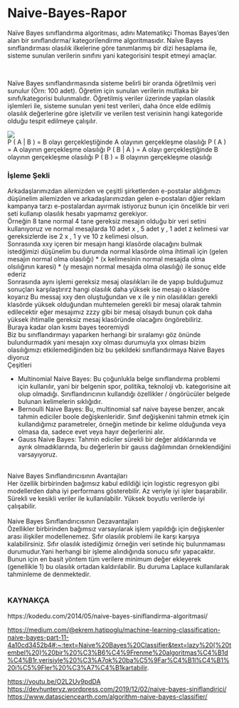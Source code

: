 # Naive-Bayes-Rapor

Naïve Bayes sınıflandırma algoritması, adını Matematikçi Thomas Bayes’den alan bir sınıflandırma/ kategorilendirme algoritmasıdır. Naïve Bayes sınıflandırması olasılık ilkelerine göre tanımlanmış bir dizi hesaplama ile, sisteme sunulan verilerin sınıfını yani kategorisini tespit etmeyi amaçlar.

</br>

Naïve Bayes sınıflandırmasında sisteme belirli bir oranda öğretilmiş veri sunulur (Örn: 100 adet). Öğretim için sunulan verilerin mutlaka bir sınıfı/kategorisi bulunmalıdır. Öğretilmiş veriler üzerinde yapılan olasılık işlemleri ile, sisteme sunulan yeni test verileri, daha önce elde edilmiş olasılık değerlerine göre işletvilir ve verilen test verisinin hangi kategoride olduğu tespit edilmeye çalışılır.

<img src="https://miro.medium.com/max/640/1*DrLi-HXAtSw7NHkQPB6Xlw.webp">
</br>
P ( A | B ) = B olayı gerçekleştiğinde A olayının gerçekleşme olasılığı
P ( A ) = A olayının gerçekleşme olasılığı
P ( B | A ) = A olayı gerçekleştiğinde B olayının gerçekleşme olasılığı
P ( B ) = B olayının gerçekleşme olasılığı

<h3> İşleme Şekli </h3>
  Arkadaşlarımızdan ailemizden ve çeşitli şirketlerden e-postalar aldığımızı düşünelim ailemizden ve arkadaşlarımızdan gelen e-postaları dğier reklam kampanya tarzı e-postalardan ayırmak istiyoruz bunun için öncelikle bir veri seti kullanıp olasılık hesabı yapmamız gerekiyor.
</br>
  Örneğin 8 tane normal 4 tane gereksiz mesajın olduğu bir veri setini kullanıyoruz ve normal mesajlarda 10 adet x , 5 adet y , 1 adet z kelimesi var gereksizlerde ise 2 x , 1 y ve 10 z kelimesi olsun.
</br>
  Sonrasında xxy içeren bir mesajın hangi klasörde olacağını bulmak istedğimizi düşünelim bu durumda normal klasörde olma ihtimali için (gelen mesajın normal olma olasılığı) * (x kelimesinin normal mesajda olma olsılığının karesi) * (y mesajın normal mesajda olma olasılığı) ile sonuç elde ederiz
</br>
  Sonrasında aynı işlemi gereksiz mesaj olasılıkları ile de yapıp bulduğumuz sonuçları karşılaştırırz hangi olasılık daha yüksek ise mesajı o klasöre koyarız
Bu messaj xxy den oluştuğundan ve x ile y nin olasılıkları gerekli klasörde yüksek olduğundan muhtemelen gerekli bir mesaj olarak tahmin edilecektir eğer mesajımız zzzy gibi bir mesaj olsaydı bunun çok daha yüksek ihtimalle gereksiz mesaj klasöründe olacağını öngörebiliriz. 
</br>
  Buraya kadar olan kısmı bayes teoremiydi
</br>
  Biz bu sınıflandırmayı yaparken herhangi bir sıralamyı göz önünde bulundurmadık yani mesajın xxy olması durumuyla yxx olması bizim olasılığımızı etkilemediğinden biz bu şekildeki sınıflandırmaya Naive Bayes diyoruz 
</br>
    Çeşitleri

<ul>
<li>Multinomial Naive Bayes:
Bu çoğunlukla belge sınıflandırma problemi için kullanılır, yani bir belgenin spor, politika, teknoloji vb. kategorisine ait olup olmadığı. Sınıflandırıcının kullandığı özellikler / öngörücüler belgede bulunan kelimelerin sıklığıdır.
  </li>
  <li>
Bernoulli Naive Bayes:
Bu, multinomial saf naive bayese benzer, ancak tahmin ediciler boole değişkenleridir. Sınıf değişkenini tahmin etmek için kullandığımız parametreler, örneğin metinde bir kelime olduğunda veya olmasa da, sadece evet veya hayır değerlerini alır.
  </li>
  <li>
Gauss Naive Bayes:
Tahmin ediciler sürekli bir değer aldıklarında ve ayrık olmadıklarında, bu değerlerin bir gauss dağılımından örneklendiğini varsayıyoruz.
  </li>
  </ul>


</br>
Naive Bayes Sınıflandırıcısının Avantajları
</br>
Her özellik birbirinden bağımsız kabul edildiği için logistic regresyon gibi modellerden daha iyi performans gösterebilir.
Az veriyle iyi işler başarabilir.
Sürekli ve kesikli veriler ile kullanılabilir.
Yüksek boyutlu verilerde iyi çalışabilir.
</br></br>
Naive Bayes Sınıflandırıcısının Dezavantajları</br>
Özellikler birbirinden bağımsız varsayılarak işlem yapıldığı için değişkenler arası ilişkiler modellenemez.
Sıfır olasılık problemi ile karşı karşıya kalabilirsiniz. Sıfır olasılık istediğimiz örneğin veri setinde hiç bulunmaması durumudur.Yani herhangi bir işleme alındığında sonucu sıfır yapacaktır. Bunun için en basit yöntem tüm verilere minimum değer ekleyerek (genellikle 1) bu olasılık ortadan kaldırılabilir. Bu duruma Laplace kullanılarak tahminleme de denmektedir.
</br></br>
<h3>KAYNAKÇA</h3>
https://kodedu.com/2014/05/naive-bayes-siniflandirma-algoritmasi/

https://medium.com/@ekrem.hatipoglu/machine-learning-classification-naive-bayes-part-11-4a10cd3452b4#:~:text=Naive%20Bayes%20Classifier&text=lazy%20(%20tembel%20)%20bir%20%C3%B6%C4%9Frenme%20algoritmas%C4%B1d%C4%B1r,verisiyle%20%C3%A7ok%20ba%C5%9Far%C4%B1l%C4%B1%20i%C5%9Fler%20%C3%A7%C4%B1kartabilir.

https://youtu.be/O2L2Uv9pdDA
https://devhunteryz.wordpress.com/2019/12/02/naive-bayes-siniflandirici/
https://www.datasciencearth.com/algorithm-naive-bayes-classifier/



